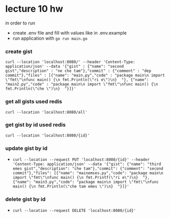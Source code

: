 # lecture 10 hw

in order to run 
- create .env file and fill with values like in .env.example
- run application with ```go run main.go```

### create gist 
```curl --location 'localhost:8080/' --header 'Content-Type: application/json' --data '{"gist" : {"name": "second gist","description" : "ne che tam"},"commit" : {"comment" : "dep commit"},"files" : [{"name": "main.py","code" : "package main\n import \"fmt\"\nfunc main() {\n fmt.Println(\"ri e\")\n}  "}, {"name": "main2.py","code" : "package main\n import \"fmt\"\nfunc main() {\n fmt.Println(\"che \")\n}  "}]}'```
### get all gists used redis 
```curl --location 'localhost:8080/all'```
### get gist by id used redis
```curl --location 'localhost:8080/{id}'```
### update gist by id
- ```curl --location --request PUT 'localhost:8080/{id}' --header 'Content-Type: application/json' --data '{"gist": {"name": "third emes gist","description": "che tam"},"commit": {"comment": "second commit"},"files": [{"name": "mainemses.py","code": "package main\n import \"fmt\"\nfunc main() {\n fmt.Printf(\"ri e\")\n}  "}, {"name": "main3.py","code": "package main\n import \"fmt\"\nfunc main() {\n fmt.Println(\"che tam emes \")\n}  "}]}'```
### delete gist by id 
- ```curl --location --request DELETE 'localhost:8080/{id}'```
